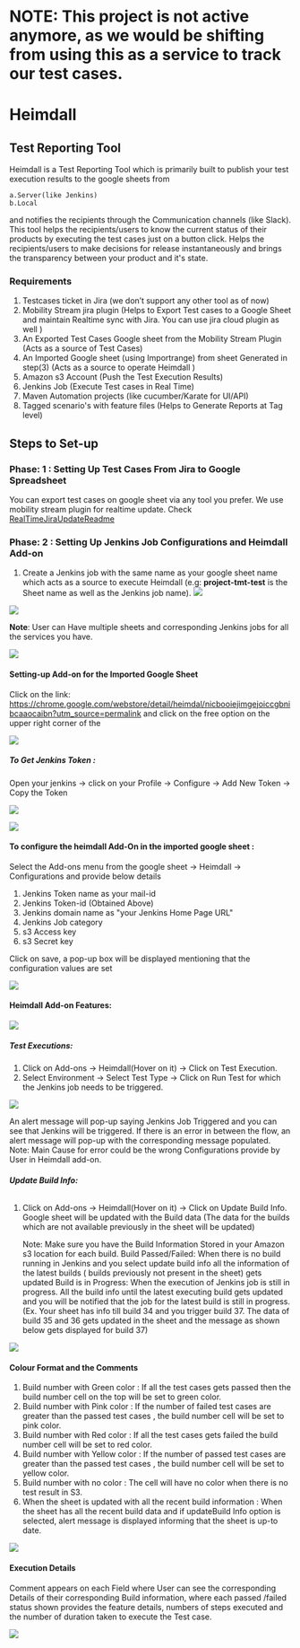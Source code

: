 # NOTE: This project is not active anymore, as we would be shifting from using this as a service to track our test cases.

# Heimdall

## Test Reporting Tool

Heimdall is a Test Reporting Tool which is primarily built to publish your test execution results to the google sheets from
 
    a.Server(like Jenkins) 
    b.Local 
  
and notifies the recipients through the Communication channels (like Slack). This tool helps the recipients/users to know the current status of their products by executing the test cases just on a button click. Helps the recipients/users to make decisions for release instantaneously  and brings the transparency between your product and it's state.

### **Requirements**
1. Testcases ticket in Jira (we don’t support any other tool as of now)
2. Mobility Stream jira plugin (Helps to  Export Test cases to a Google Sheet and  maintain Realtime sync with Jira. You can use jira cloud plugin as well )
3. An Exported Test Cases Google sheet from the Mobility Stream Plugin (Acts as a source of Test Cases)
4. An Imported Google sheet (using Importrange) from sheet Generated in step(3) (Acts as a source to operate Heimdall )
5. Amazon s3 Account (Push the Test Execution Results)
6. Jenkins Job (Execute Test cases in Real Time)
7. Maven Automation projects (like cucumber/Karate for UI/API)
8. Tagged scenario's with feature files (Helps to Generate Reports at Tag level)

## **Steps to Set-up**
### **Phase: 1 : Setting Up Test Cases From Jira to Google Spreadsheet**

You can export test cases on google sheet via any tool you prefer. We use mobility stream plugin for realtime update. Check [RealTimeJiraUpdateReadme](RealTimeJiraUpdateReadme.md)

### **Phase: 2 : Setting Up Jenkins Job Configurations and Heimdall Add-on**
1. Create a Jenkins job with the same name as your google sheet name which acts as a source to execute Heimdall (e.g: **project-tmt-test** is the Sheet name as well as the Jenkins job name).
![](images/TMTSheet.png)


![](images/jenkinsJob.png)

**Note**: User can Have multiple sheets and corresponding Jenkins jobs for all the services you have.

![](images/MultipleService.png)


#### **Setting-up Add-on for the Imported Google Sheet**
Click on the link: https://chrome.google.com/webstore/detail/heimdal/nicbooiejimgejoiccgbnibcaaocaibn?utm_source=permalink and click on the free option on the upper right corner of the

![](images/HeimdallAdd-on.png)

##### **To Get Jenkins Token :**
Open your jenkins → click on your Profile → Configure → Add New Token → Copy the Token

![](images/JenkinsConfigure.png)

![](images/JenkinsAddToken.png)

#### **To configure the heimdall Add-On in the imported google sheet :**
 Select the Add-ons menu from the google sheet → Heimdall → Configurations and provide below details
1. Jenkins Token name as your mail-id
2. Jenkins Token-id (Obtained Above)
3. Jenkins domain name as "your Jenkins Home Page URL"
4. Jenkins Job category
5. s3 Access key
6. s3 Secret key

Click on save, a pop-up box will be displayed mentioning that the configuration values are set

![](images/SaveUserProperties.png)

#### Heimdall Add-on Features:

![](images/Heimdall.png)

##### **Test Executions:**

1. Click on Add-ons → Heimdall(Hover on it) → Click on Test Execution.
2. Select Environment → Select Test Type → Click on Run Test for which the Jenkins job needs to be triggered.

![](images/RunTest.png)

An alert message will pop-up saying Jenkins Job Triggered and you can see that Jenkins will be triggered. If there is an error in between the flow, an alert message will pop-up with the corresponding message populated.
Note: Main Cause for error could be the wrong Configurations provide by User in Heimdall add-on.

###### **Update Build Info:**

1. Click on Add-ons → Heimdall(Hover on it) → Click on Update Build Info.
Google sheet will be updated with the Build data (The data for the builds which are not available previously in the sheet will be updated)

    Note: 
     Make sure you have the Build Information Stored in your Amazon s3 location for each build.
     Build Passed/Failed: 
     When there is no build running in Jenkins and you select update build info all the information of the latest builds ( builds previously not present in the sheet) gets updated
     Build is in Progress:
     When the execution of Jenkins job is still in progress. 
     All the build info until the latest executing build gets updated and you will be notified that the job for the latest build is still in progress. (Ex. Your sheet has info till build 34 and you trigger build 37. The data of build 35 and 36 gets updated in the sheet and the message as shown below gets displayed for build 37)

![](images/RunningJobAlert.png)

#### Colour Format and the Comments

1. Build number with Green color : If all the test cases gets passed then the build number cell on the top will be set to green color.
2. Build number with Pink color : If the number of failed test cases are greater than the passed test cases , the build number cell will be set to pink color.
3. Build number with Red color : If all the test cases gets failed the build number cell will be set to red color.
4. Build number with Yellow color : If the number of passed test cases are greater than the passed test cases , the build number cell will be set to yellow color.
5. Build number with no color : The cell will have no color when there is no test result in S3.  
6. When the sheet is updated with all the recent build information : When the sheet has all the recent build data and if updateBuild Info option is selected, alert message  is displayed informing that the sheet is up-to date.

![](images/SheetUpToDate.png)

#### Execution Details
Comment appears on each Field where User can see the corresponding Details of their corresponding Build information, where each passed /failed status shown provides the feature details, numbers of steps executed and the number of duration taken to execute the Test case.

![](images/Comment.png)
